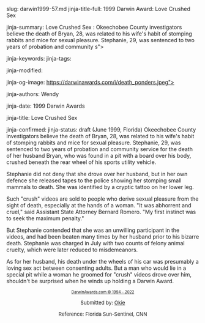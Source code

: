 slug: darwin1999-57.md
jinja-title-full: 1999 Darwin Award: Love Crushed Sex

jinja-summary: Love Crushed Sex : Okeechobee County investigators believe the death of Bryan, 28, was related to his wife's habit of stomping rabbits and mice for sexual pleasure. Stephanie, 29, was sentenced to two years of probation and community s">

jinja-keywords:
jinja-tags:

jinja-modified:

jinja-og-image: https://darwinawards.com/i/death_ponders.jpeg">

jinja-authors: Wendy

jinja-date: 1999 Darwin Awards


jinja-title: Love Crushed Sex


jinja-confirmed:
jinja-status: draft
(June 1999, Florida) Okeechobee County investigators believe the death of Bryan, 28, was related to his wife's habit of stomping rabbits and mice for sexual pleasure. Stephanie, 29, was sentenced to two years of probation and community service for the death of her husband Bryan, who was found in a pit with a board over his body, crushed beneath the rear wheel of his sports utility vehicle.

Stephanie did not deny that she drove over her husband, but in her own defence she released tapes to the police showing her stomping small mammals to death.
She was identified by a cryptic tattoo on her lower leg.

Such "crush" videos are sold to people who derive sexual pleasure from the sight of death, especially at the hands of a woman. "It was abhorrent and cruel," said Assistant State Attorney Bernard Romero. "My first instinct was to seek the maximum penalty."

But Stephanie contended that she was an unwilling participant in the videos, and had been beaten many times by her husband prior to his bizarre death. Stephanie was charged in July with two counts of felony animal cruelty, which were later reduced to misdemeanors.

As for her husband, his death under the wheels of his car was presumably a loving sex act between consenting adults. But a man who would lie in a special pit while a woman he groomed for "crush" videos drove over him, shouldn't be surprised when he winds up holding a Darwin Award.
<P align="center"><FONT size="-7"><A href="http://darwinawards.com/misc/copyright.html">DarwinAwards.com &copy; 1994 - 2022</A></FONT>
<P align="center"><FONT size="-1">Submitted by: <A href="mailto:REMOVE-dale.dutsch@wilcom.com">Okie</A></FONT></P>
<P align="center"><FONT size="-1">Reference: Florida Sun-Sentinel, CNN</FONT></P>

</article>

<!--#include virtual="/inc/votebar" -->



</H2>
</CENTER>

<!--#include file=nav_1999.html -->


